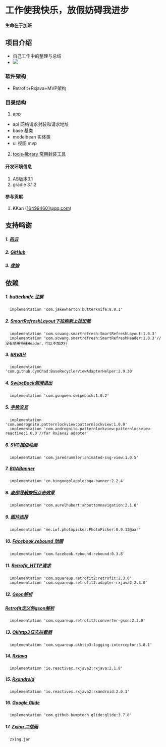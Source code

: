 # 工作使我快乐，放假妨碍我进步
**生命在于加班**

## 项目介绍
   - 自己工作中的整理与总结
   - ![ ](https://gitee.com/KKan/RMedal/raw/master/appimg/Screenshot_20180910-090138.png)

### 软件架构
   - Retrofit+Rxjava+MVP架构


### 目录结构
1.  [app](https://gitee.com/KKan/RMedal/tree/master/app)
   - api 网络请求封装和请求地址
   - base 基类
   - modelbean 实体类
   - ui 视图 mvp
2.  [tools-library 常用封装工具](https://gitee.com/KKan/RMedal/tree/master/tools-library)


#### 开发环境信息
1. AS版本3.1
2. gradle 3.1.2

#### 参与贡献

1. KKan (164994601@qq.com)


## 支持鸣谢

##### 1. [码云](https://gitee.com/explore/recommend?lang=Android)
##### 2. [GitHub](https://github.com/)
##### 3. [度娘](https://www.baidu.com/)

## 依赖

##### 1. [butterknife 注解](https://github.com/JakeWharton/butterknife)
      implementation 'com.jakewharton:butterknife:8.0.1'
##### 2. [SmartRefreshLayout下拉刷新上拉加载 ](https://github.com/scwang90/SmartRefreshLayout)
      implementation 'com.scwang.smartrefresh:SmartRefreshLayout:1.0.3'
      implementation 'com.scwang.smartrefresh:SmartRefreshHeader:1.0.3'//没有使用特殊Header，可以不加这行
##### 3. [BRVAH](https://github.com/CymChad/BaseRecyclerViewAdapterHelper)
      implementation 'com.github.CymChad:BaseRecyclerViewAdapterHelper:2.9.30'
##### 4. [SwipeBack侧滑退出](https://github.com/gongwen/SwipeBackLayout)
      implementation 'com.gongwen:swipeback:1.0.2'
##### 5. [手势交互](https://github.com/aritraroy/PatternLockView)
      implementation 'com.andrognito.patternlockview:patternlockview:1.0.0'
      implementation 'com.andrognito.patternlockview:patternlockview-reactive:1.0.0'//for RxJava2 adapter
##### 6. [SVG描边动画](http://blog.csdn.net/leaf_130/article/details/54848071)
      implementation 'com.jaredrummler:animated-svg-view:1.0.5'
##### 7. [BGABanner](https://github.com/bingoogolapple/BGABanner-Android)
      implementation 'cn.bingoogolapple:bga-banner:2.2.4'
##### 8. [底部导航按钮点击效果](https://github.com/aurelhubert/ahbottomnavigation)
      implementation 'com.aurelhubert:ahbottomnavigation:2.1.0'
##### 9. [图片选择](https://github.com/donglua/PhotoPicker)
      implementation 'me.iwf.photopicker:PhotoPicker:0.9.12@aar'
##### 10. [Facebook.rebound 动画](http://facebook.github.io/rebound/)
      implementation 'com.facebook.rebound:rebound:0.3.8'
##### 11. [Retrofit_HTTP请求](http://square.github.io/retrofit/)
      implementation 'com.squareup.retrofit2:retrofit:2.3.0'
      implementation 'com.squareup.retrofit2:adapter-rxjava2:2.3.0'
##### 12. [Gson解析](https://github.com/google/gson)
#####     [Retrofit定义的gson解析](http://mvnrepository.com/artifact/com.squareup.retrofit2/converter-gson)
      implementation 'com.squareup.retrofit2:converter-gson:2.3.0'
##### 13. [Okhttp3日志拦截器](https://github.com/victorfan336/okhttp-logging-interceptor)
      implementation 'com.squareup.okhttp3:logging-interceptor:3.8.1'
##### 14. [Rxjava](https://github.com/ReactiveX/RxJava)
      implementation 'io.reactivex.rxjava2:rxjava:2.1.8'
##### 15. [Rxandroid](https://github.com/ReactiveX/RxAndroid)
      implementation 'io.reactivex.rxjava2:rxandroid:2.0.1'
##### 16. [Google Glide](https://github.com/bumptech/glide)
      implementation 'com.github.bumptech.glide:glide:3.7.0'
##### 17. [Zxing 二维码](https://github.com/zxing/zxing)
      zxing.jar